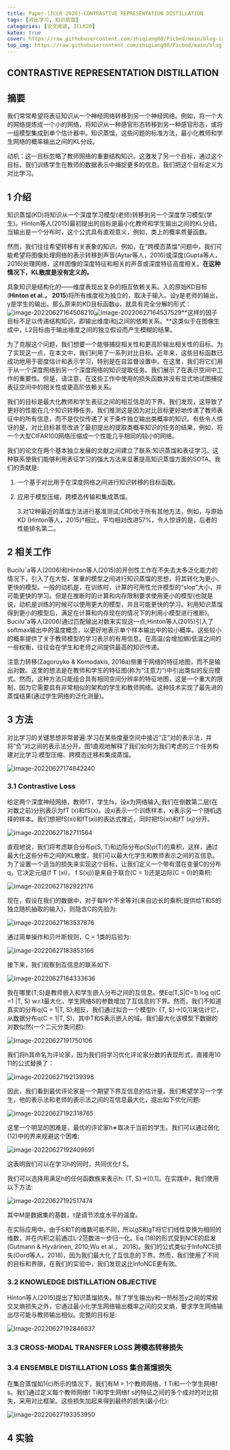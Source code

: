 ```yaml
---
title: Paper-[ICLR 2020]-CONTRASTIVE REPRESENTATION DISTILLATION
tags: [对比学习, 知识蒸馏]
categories: [论文阅读, ICLR20]
katex: true
cover: https://raw.githubusercontent.com/zhiqiang00/Picbed/main/blog-images/2022/03/20/b36a188093daf2e64a217a84bf183201-nKO_1QyFh9o-2edcfd.jpg
top_img: https://raw.githubusercontent.com/zhiqiang00/Picbed/main/blog-images/2022/03/20/9d2244833e878e2169062087c9ab0874-wallhaven-g72p87-af7e51.jpg
---
```


## CONTRASTIVE REPRESENTATION DISTILLATION

## 摘要

我们常常希望将表征知识从一个神经网络转移到另一个神经网络。例如，将一个大的网络提炼成一个小的网络，将知识从一种感官形态转移到另一种感官形态，或将一组模型集成到单个估计器中。知识蒸馏，这些问题的标准方法，最小化教师和学生网络的概率输出之间的KL分歧。

动机：这一目标忽略了教师网络的重要结构知识。这激发了另一个目标，通过这个目标，我们训练学生在教师的数据表示中捕捉更多的信息。我们把这个目标定义为对比学习。

## 1 介绍

知识蒸馏(KD)将知识从一个深度学习模型(老师)转移到另一个深度学习模型(学生)。Hinton等人(2015)最初提出的目标是最小化教师和学生输出之间的KL分歧。当输出是一个分布时，这个公式具有直观意义，例如，类上的概率质量函数。

然而，我们往往希望转移有关表象的知识。例如，在“跨模态蒸馏”问题中，我们可能希望将图像处理网络的表示转移到声音(Aytar等人，2016)或深度(Gupta等人，2016)处理网络，这样图像的深度特征和相关的声音或深度特征高度相关。**在这种情况下，KL散度是没有定义的。**

具象知识是结构化的——维度表现出复杂的相互依赖关系。入的原始KD目标(**Hinton et al.， 2015**)将所有维度视为独立的，取决于输入。设y是老师的输出，y是学生的输出。那么原来的KD目标函数ψ，就具有完全分解的形式：![image-20220627164508210](https://raw.githubusercontent.com/zhiqiang00/Picbed/main/blog-images/2022/06/27/de5adc65a4567fa45977d11aceb46f7e-image-20220627164508210-ad596d.png)![image-20220627164537529](https://raw.githubusercontent.com/zhiqiang00/Picbed/main/blog-images/2022/06/27/183ef6396d0bb7a9427495cf75ba2303-image-20220627164537529-28c385.png)**这样的因子目标不足以传递结构知识，即输出维度i和j之间的依赖关系。**这类似于在图像生成中，L2目标由于输出维度之间的独立假设而产生模糊的结果。

为了克服这个问题，我们想要一个能够捕捉相关性和更高阶输出相关性的目标。为了实现这一点，在本文中，我们利用了一系列对比目标。近年来，这些目标函数已成功地用于密度估计和表示学习，特别是在自监督设置中。在这里，我们将它们用于从一个深度网络到另一个深度网络的知识提取任务。我们展示了在表示空间中工作的重要性。但是，请注意，在这些工作中使用的损失函数并没有显式地试图捕捉表征空间中的相关性或更高阶依赖关系。

我们的目标是最大化教师和学生表征之间的相互信息的下界。我们发现，这导致了更好的性能在几个知识转移任务。我们推测这是因为对比目标更好地传递了教师表征中的所有信息，而不是仅仅传递了关于条件独立输出类概率的知识。有些令人惊讶的是，对比目标甚至改进了最初提出的提取类概率知识的任务的结果，例如，将一个大型CIFAR100网络压缩成一个性能几乎相同的较小的网络。

我们的论文在两个基本独立发展的文献之间建立了联系:知识蒸馏和表征学习。这种联系使我们能够利用表征学习的强大方法来显著提高知识蒸馏方面的SOTA。我们的贡献是:

1. 一个基于对比用于在深度网络之间进行知识转移的目标函数。

2. 应用于模型压缩，跨模态传输和集成蒸馏。

   3.对12种最近的蒸馏方法进行基准测试;CRD优于所有其他方法，例如，与原始KD (Hinton等人，2015)†相比，平均相对改进57%，令人惊讶的是，后者的性能排名第二。

## 2 相关工作

Buciluˇa等人(2006)和Hinton等人(2015)的开创性工作在不失去太多泛化能力的情况下，引入了在大型、笨重的模型之间进行知识蒸馏的思想，将其转化为更小、更快的模型。一般的动机是，在训练时，计算的可用性允许模型的“slop”大小，并可能更快的学习。但是在推断时的计算和内存限制要求使用更小的模型(也就是说，动机是训练的时候可以使用更大的模型，并且可能更快的学习。利用知识蒸馏得到更小的模型后，满足在计算和内存现在的情况下的利用小模型进行推断)。Buciluˇa等人(2006)通过匹配输出对数来实现这一点;Hinton等人(2015)引入了softmax输出中的温度概念，以更好地表示单个样本输出中的较小概率。这些较小的概率提供了关于教师模型的学习表示的有用信息。在高温(会增加熵)低温之间的一些权衡，往往会在学生和老师之间提供最高的知识传递。

注意力转移(Zagoruyko & Komodakis, 2016a)侧重于网络的特征地图，而不是输出对数。这里的想法是在教师和学生的特征图(称为“注意力”)中引出类似的反应模式。然而，这种方法只能组合具有相同空间分辨率的特征地图，这是一个重大的限制，因为它需要具有非常相似的架构的学生和教师网络。这种技术实现了最先进的蒸馏结果(通过学生网络的泛化测量)。

## 3 方法

对比学习的关键思想非常普遍:学习在某些度量空间中接近“正”对的表示法，并将“负”对之间的表示法分开。图1直观地解释了我们如何为我们考虑的三个任务构建对比学习:模型压缩、跨模态迁移和集成蒸馏。

![image-20220627174842240](https://raw.githubusercontent.com/zhiqiang00/Picbed/main/blog-images/2022/06/27/8976bb4916d1000ab1163ce2b9878da7-image-20220627174842240-87d8da.png)

### 3.1 Contrastive Loss

给定两个深度神经网络，教师fT，学生fs，设x为网络输入;我们在倒数第二层(在对数之前)分别表示为fT (x)和fS(x)。设xi表示一个训练样本，xj表示另一个随机选择的样本。我们想把fS(xi)和fT(xi)的表达式推近，同时把fS(xi)和fT (xj)分开。

![image-20220627182711564](https://raw.githubusercontent.com/zhiqiang00/Picbed/main/blog-images/2022/06/27/88edfdb3d99eabc6a36f34c775c51c74-image-20220627182711564-d815d2.png)

直观地说，我们将考虑联合分布p(S, T)和边际分布p(S)p(T)的乘积，这样，通过最大化这些分布之间的KL散度，我们可以最大化学生和教师表示之间的互信息。为了设置一个适当的损失来实现这个目标，让我们定义一个带有潜在变量C的分布q，它决定元组(f T (xi)， f S(xj))是来自于联合(C = 1)还是边际(C = 0)的乘积:

![image-20220627182922176](https://raw.githubusercontent.com/zhiqiang00/Picbed/main/blog-images/2022/06/27/762e5ba829ec7c07c48522da7c3ba87b-image-20220627182922176-4a7148.png)

现在，假设在我们的数据中，对于每N个不全等对(来自边长的乘积;提供给T和S的独立随机抽取的输入)，则隐含C的先验为:

![image-20220627183537876](https://raw.githubusercontent.com/zhiqiang00/Picbed/main/blog-images/2022/06/27/b893112b54ad7970dc2a1515c7083f62-image-20220627183537876-705495.png)

通过简单操作和贝叶斯规则，C = 1类的后验为:

![image-20220627183853166](https://raw.githubusercontent.com/zhiqiang00/Picbed/main/blog-images/2022/06/27/12c3d2a3b606dcc6322390258d0a0970-image-20220627183853166-62f4c0.png)

接下来，我们观察到互信息的联系如下:

![image-20220627184333636](https://raw.githubusercontent.com/zhiqiang00/Picbed/main/blog-images/2022/06/27/77082ccd10936f0ad9324484ee70a171-image-20220627184333636-f6f68b.png)

我在哪里(T;S)是教师嵌入和学生嵌入分布之间的互信息。使Eq(T,S|C=1) log q(C =1 |T, S) w.r.t最大化，学生网络S的参数增加了互信息的下界。然而，我们不知道真实的分布q(C = 1|T, S);相反，我们通过拟合一个模型h: {T, S}→[0,1]来估计它，从数据分布q(C = 1|T, S)，其中T和S表示嵌入的域。我们最大化该模型下数据的对数似然(一个二元分类问题):

![image-20220627191750106](https://raw.githubusercontent.com/zhiqiang00/Picbed/main/blog-images/2022/06/27/f3f74ab775cda37f73c54a403cdf450e-image-20220627191750106-071ed0.png)

我们将h其命名为评论家，因为我们将学习优化评论家分数的表现形式，直接用10 11的公式替换了：

![image-20220627192139398](https://raw.githubusercontent.com/zhiqiang00/Picbed/main/blog-images/2022/06/27/6f6d3f67cdf68adb60b4558e9d2776b5-image-20220627192139398-76c169.png)

因此，我们看到最优评论家是一个期望下界互信息的估计量。我们希望学习一个学生，他的表示法和老师的表示法之间的互信息最大化，提出如下优化问题:

![image-20220627192318765](https://raw.githubusercontent.com/zhiqiang00/Picbed/main/blog-images/2022/06/27/a222b02fc04831f2ada84fb1ae33b2a2-image-20220627192318765-08370f.png)

这里一个明显的困难是，最优的评论家h∗取决于当前的学生。我们可以通过弱化(12)中的界来规避这个困难:

![image-20220627192409691](https://raw.githubusercontent.com/zhiqiang00/Picbed/main/blog-images/2022/06/27/96b824348120bdbb9c065d67b9933266-image-20220627192409691-d96898.png)

这表明我们可以在学习h的同时，共同优化f S。

我们可以选择用满足h的任何函数族来表示h: {T, S}→[0,1]。在实践中，我们使用以下方法:

![image-20220627192517474](https://raw.githubusercontent.com/zhiqiang00/Picbed/main/blog-images/2022/06/27/1c9e59ac3d952ff0b5fd4ffe717f0e63-image-20220627192517474-ed1585.png)

其中M是数据集的基数，τ是调节浓度水平的温度。

在实际应用中，由于S和T的维数可能不同，所以gS和gT将它们线性变换为相同的维数，并在内积之前通过L-2范数进一步归一化。Eq.(18)的形式受到NCE的启发(Gutmann & Hyvärinen, 2010;Wu et al.， 2018)。我们的公式类似于InfoNCE损失(Oord等人，2018)，因为我们最大化了互信息的下界。然而，我们使用了不同的目标和界限，在我们的实验中，我们发现这比InfoNCE更有效。

### 3.2 KNOWLEDGE DISTILLATION OBJECTIVE

Hinton等人(2015)提出了知识蒸馏损失。除了学生输出y和一热标签y之间的常规交叉熵损失之外，它通过最小化学生网络输出概率之间的交叉熵，要求学生网络输出尽可能与教师输出相似。完整的目标是:

![image-20220627192846837](https://raw.githubusercontent.com/zhiqiang00/Picbed/main/blog-images/2022/06/27/211a2bec792d26400aa54b3a0bfd287e-image-20220627192846837-199e00.png)

### 3.3 CROSS-MODAL TRANSFER LOSS 跨模态转移损失

### 3.4 ENSEMBLE DISTILLATION LOSS 集合蒸馏损失

在集合蒸馏如1(c)所示的情况下，我们有M > 1个教师网络，f Ti和一个学生网络f s。我们通过定义每个教师网络f Ti和学生网络f s的特征之间的多个成对的对比损失，采用对比框架。这些损失加起来得到最终的损失(最小化):

![image-20220627193353950](https://raw.githubusercontent.com/zhiqiang00/Picbed/main/blog-images/2022/06/27/412c46d3bd463e3dc564011094202420-image-20220627193353950-640886.png)

## 4 实验
